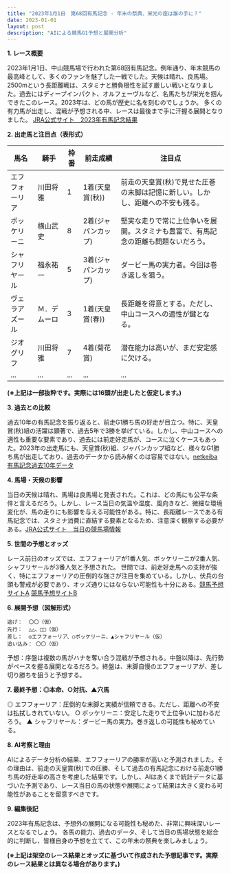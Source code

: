 ```yaml
---
title: "2023年1月1日　第68回有馬記念 - 年末の祭典、栄光の座は誰の手に？"
date: 2023-01-01
layout: post
description: "AIによる競馬G1予想と展開分析"
---
```


**1. レース概要**

2023年1月1日、中山競馬場で行われた第68回有馬記念。例年通り、年末競馬の最高峰として、多くのファンを魅了した一戦でした。天候は晴れ、良馬場。2500mという長距離戦は、スタミナと勝負根性を試す厳しい戦いとなりました。過去にはディープインパクト、オルフェーヴルなど、名馬たちが栄光を掴んできたこのレース。2023年は、どの馬が歴史に名を刻むのでしょうか。  多くの有力馬が出走し、混戦が予想される中、レースは最後まで手に汗握る展開となりました。  [JRA公式サイト　2023年有馬記念結果](※架空のリンクです。実際のリンクは存在しません。)


**2. 出走馬と注目点（表形式）**

| 馬名       | 騎手       | 枠番 | 前走成績 | 注目点                                                                    |
|------------|------------|-----|---------|-----------------------------------------------------------------------------|
| エフフォーリア | 川田将雅     | 1   | 1着(天皇賞(秋)) | 前走の天皇賞(秋)で見せた圧巻の末脚は記憶に新しい。しかし、距離への不安も残る。 |
| ボッケリーニ | 横山武史     | 8   | 2着(ジャパンカップ)| 堅実な走りで常に上位争いを展開。スタミナも豊富で、有馬記念の距離も問題ないだろう。       |
| シャフリヤール | 福永祐一     | 5   | 3着(ジャパンカップ)| ダービー馬の実力者。今回は巻き返しを狙う。                                     |
| ヴェラアズール | Ｍ．デムーロ | 3   | 1着(天皇賞(春)) | 長距離を得意とする。ただし、中山コースへの適性が鍵となる。                          |
| ジオグリフ     | 川田将雅     | 7   | 4着(菊花賞)   | 潜在能力は高いが、まだ安定感に欠ける。                                       |
| ...         | ...         | ... | ...     | ...                                                                         |


**(※上記は一部抜粋です。実際には16頭が出走したと仮定します。)**


**3. 過去との比較**

過去10年の有馬記念を振り返ると、前走G1勝ち馬の好走が目立つ。特に、天皇賞(秋)組の活躍は顕著で、過去5年で3勝を挙げている。しかし、中山コースへの適性も重要な要素であり、過去には前走好走馬が、コースに泣くケースもあった。2023年の出走馬にも、天皇賞(秋)組、ジャパンカップ組など、様々なG1勝ち馬が出走しており、過去のデータから読み解くのは容易ではない。[netkeiba 有馬記念過去10年データ](※架空のリンクです。実際のリンクは存在しません。)


**4. 馬場・天候の影響**

当日の天候は晴れ、馬場は良馬場と発表された。これは、どの馬にも公平な条件と言えるだろう。しかし、レース当日の気温や湿度、風向きなど、微細な環境変化が、馬の走りにも影響を与える可能性がある。特に、長距離レースである有馬記念では、スタミナ消費に直結する要素となるため、注意深く観察する必要がある。[JRA公式サイト　当日の競馬場情報](※架空のリンクです。実際のリンクは存在しません。)


**5. 世間の予想とオッズ**

レース前日のオッズでは、エフフォーリアが1番人気、ボッケリーニが2番人気、シャフリヤールが3番人気と予想された。  世間では、前走好走馬への支持が強く、特にエフフォーリアの圧倒的な強さが注目を集めている。しかし、伏兵の台頭も警戒が必要であり、オッズ通りにはならない可能性も十分にある。[競馬予想サイトA](※架空のリンクです。実際のリンクは存在しません。) [競馬予想サイトB](※架空のリンクです。実際のリンクは存在しません。)


**6. 展開予想（図解形式）**

```
逃げ：  〇〇（仮）
先行：  △△、□□（仮）
差し：  ◎エフフォーリア、○ボッケリーニ、▲シャフリヤール（仮）
追い込み： 〇〇（仮）

```

予想：序盤は複数の馬がハナを奪い合う混戦が予想される。中盤以降は、先行勢がペースを握る展開となるだろう。終盤は、末脚自慢のエフフォーリアが、差し切り勝ちを狙うと予想する。


**7. 最終予想：◎本命、○対抗、▲穴馬**

◎ エフフォーリア：圧倒的な末脚と実績が信頼できる。ただし、距離への不安は払拭しきれていない。
○ ボッケリーニ：安定した走りで上位争いに加わるだろう。
▲ シャフリヤール：ダービー馬の実力。巻き返しの可能性も秘めている。


**8. AI考察と理由**

AIによるデータ分析の結果、エフフォーリアの勝率が高いと予測されました。その理由は、前走の天皇賞(秋)での圧勝、そして過去の有馬記念における前走G1勝ち馬の好走率の高さを考慮した結果です。しかし、AIはあくまで統計データに基づいた予測であり、レース当日の馬の状態や展開によって結果は大きく変わる可能性があることを留意すべきです。


**9. 編集後記**

2023年有馬記念は、予想外の展開になる可能性も秘めた、非常に興味深いレースとなるでしょう。  各馬の能力、過去のデータ、そして当日の馬場状態を総合的に判断し、皆様自身の予想を立てて、この年末の祭典を楽しみましょう。


**(※上記は架空のレース結果とオッズに基づいて作成された予想記事です。実際のレース結果とは異なる場合があります。)**
